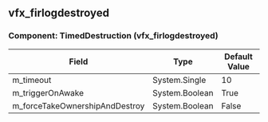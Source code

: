 ## vfx_firlogdestroyed

### Component: TimedDestruction (vfx_firlogdestroyed)

|Field|Type|Default Value|
|-----|----|-------------|
|m_timeout|System.Single|10|
|m_triggerOnAwake|System.Boolean|True|
|m_forceTakeOwnershipAndDestroy|System.Boolean|False|

